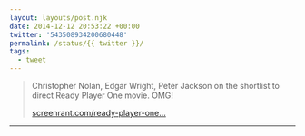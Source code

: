 ```yaml
---
layout: layouts/post.njk
date: 2014-12-12 20:53:22 +00:00
twitter: '543508934200680448'
permalink: /status/{{ twitter }}/
tags: 
  - tweet
---
```


> Christopher Nolan, Edgar Wright, Peter Jackson on the shortlist to direct Ready Player One movie. OMG!
> 
> [screenrant.com/ready-player-one…](http://screenrant.com/ready-player-one-movie-director-jackson-wright-nolan/)

---
